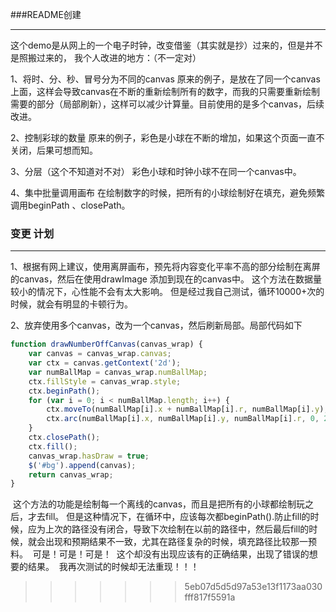 ###README创建
***
这个demo是从网上的一个电子时钟，改变借鉴（其实就是抄）过来的，但是并不是照搬过来的，
我个人改进的地方：（不一定对）

1、将时、分、秒、冒号分为不同的canvas
   原来的例子，是放在了同一个canvas上面，这样会导致canvas在不断的重新绘制所有的数字，而我的只需要重新绘制需要的部分（局部刷新），这样可以减少计算量。目前使用的是多个canvas，后续改进。

2、控制彩球的数量
   原来的例子，彩色是小球在不断的增加，如果这个页面一直不关闭，后果可想而知。

3、分层（这个不知道对不对）
   彩色小球和时钟小球不在同一个canvas中。

4、集中批量调用画布
   在绘制数字的时候，把所有的小球绘制好在填充，避免频繁调用beginPath 、closePath。

### 变更 计划
***
1、根据有网上建议，使用离屏画布，预先将内容变化平率不高的部分绘制在离屏的canvas，然后在使用drawImage 添加到现在的canvas中。
	这个方法在数据量较小的情况下，心性能不会有太大影响。
	但是经过我自己测试，循环10000+次的时候，就会有明显的卡顿行为。

2、放弃使用多个canvas，改为一个canvas，然后刷新局部。局部代码如下 

``` javascript
function drawNumberOffCanvas(canvas_wrap) {
    var canvas = canvas_wrap.canvas;
    var ctx = canvas.getContext('2d');
    var numBallMap = canvas_wrap.numBallMap;
    ctx.fillStyle = canvas_wrap.style;
    ctx.beginPath();
    for (var i = 0; i < numBallMap.length; i++) {
        ctx.moveTo(numBallMap[i].x + numBallMap[i].r, numBallMap[i].y);
        ctx.arc(numBallMap[i].x, numBallMap[i].y, numBallMap[i].r, 0, 2 * Math.PI);
    }
    ctx.closePath();
    ctx.fill();
    canvas_wrap.hasDraw = true;
    $('#bg').append(canvas);
    return canvas_wrap;
}
```
  这个方法的功能是绘制每一个离线的canvas，而且是把所有的小球都绘制玩之后，才去fill。
  但是这种情况下，在循环中，应该每次都beginPath().防止fill的时候，应为上次的路径没有闭合，导致下次绘制在以前的路径中，然后最后fill的时候，就会出现和预期结果不一致，尤其在路径复杂的时候，填充路径比较那一预料。
  可是！可是！可是！
  这个却没有出现应该有的正确结果，出现了错误的想要的结果。
  我再次测试的时候却无法重现！！！
>>>>>>> 5eb07d5d5d97a53e13f1173aa030fff817f5591a
